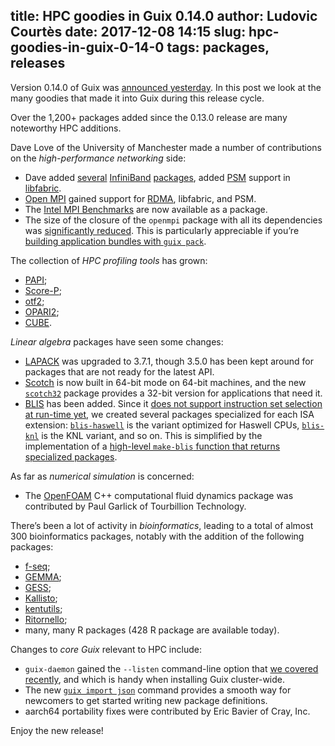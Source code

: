 title: HPC goodies in Guix 0.14.0
author: Ludovic Courtès
date: 2017-12-08 14:15
slug: hpc-goodies-in-guix-0-14-0
tags: packages, releases
---

Version 0.14.0 of Guix was [announced
yesterday](https://guix.gnu.org/blog/2017/gnu-guix-and-guixsd-0.14.0-released/).
In this post we look at the many goodies that made it into Guix during
this release cycle.

Over the 1,200+ packages added since the 0.13.0 release are many
noteworthy HPC additions.

Dave Love of the University of Manchester made a number of contributions
on the *high-performance networking* side:

  - Dave added
    [several](https://hpc.guix.info/package/opensm)
    [InfiniBand](https://hpc.guix.info/package/ibutils)
    [packages](https://hpc.guix.info/package/infiniband-diags),
    added [PSM](https://hpc.guix.info/package/psm) support
    in
    [libfabric](https://hpc.guix.info/package/libfabric).
  - [Open MPI](https://hpc.guix.info/package/openmpi)
    gained support for
    [RDMA](https://hpc.guix.info/package/rdma-core),
    libfabric, and PSM.
  - The [Intel MPI
    Benchmarks](https://hpc.guix.info/package/imb-openmpi)
    are now available as a package.
  - The size of the closure of the `openmpi` package with all its
    dependencies was [significantly
    reduced](https://debbugs.gnu.org/cgi/bugreport.cgi?bug=27905).  This
    is particularly appreciable if you’re [building application bundles
    with `guix
    pack`](https://hpc.guix.info/blog/2017/10/using-guix-without-being-root/).

The collection of *HPC profiling tools* has grown:

  - [PAPI](https://hpc.guix.info/package/papi);
  - [Score-P](https://hpc.guix.info/package/scorep-openmpi);
  - [otf2](https://hpc.guix.info/package/otf2);
  - [OPARI2](https://hpc.guix.info/package/opari2);
  - [CUBE](https://hpc.guix.info/package/cube).

*Linear algebra* packages have seen some changes:

  - [LAPACK](https://hpc.guix.info/package/lapack) was
    upgraded to 3.7.1, though 3.5.0 has been kept around for packages
    that are not ready for the latest API.
  - [Scotch](https://hpc.guix.info/package/scotch) is now
    built in 64-bit mode on 64-bit machines, and the new
    [`scotch32`](https://hpc.guix.info/package/scotch32)
    package provides a 32-bit version for applications that need it.
  - [BLIS](https://hpc.guix.info/package/blis) has been
    added.  Since it [does not support instruction set selection at
    run-time yet](https://github.com/flame/blis/issues/129), we created
    several packages specialized for each ISA extension:
    [`blis-haswell`](https://hpc.guix.info/package/blis-haswell)
    is the variant optimized for Haswell CPUs,
    [`blis-knl`](https://hpc.guix.info/package/blis-knl) is
    the KNL variant, and so on.  This is simplified by the
    implementation of a [high-level `make-blis` function that returns
    specialized
    packages](https://git.savannah.gnu.org/cgit/guix.git/tree/gnu/packages/maths.scm#n2677).

As far as *numerical simulation* is concerned:

  - The [OpenFOAM](https://hpc.guix.info/package/openfoam)
    C++ computational fluid dynamics package was contributed by Paul
    Garlick of Tourbillion Technology.

There’s been a lot of activity in *bioinformatics*, leading to a total
of almost 300 bioinformatics packages, notably with the addition of the
following packages:

  - [f-seq](https://hpc.guix.info/package/f-seq);
  - [GEMMA](https://hpc.guix.info/package/gemma);
  - [GESS](https://hpc.guix.info/package/gess);
  - [Kallisto](https://hpc.guix.info/package/kallisto);
  - [kentutils](https://hpc.guix.info/package/kentutils);
  - [Ritornello](https://hpc.guix.info/package/ritornello);
  - many, many R packages (428 R package are available today).

Changes to *core Guix* relevant to HPC include:

  - `guix-daemon` gained the `--listen` command-line option that [we
    covered
    recently](https://hpc.guix.info/blog/2017/11/installing-guix-on-a-cluster/),
    and which is handy when installing Guix cluster-wide.
  - The new [`guix import
    json`](https://guix.gnu.org/manual/html_node/Invoking-guix-import.html)
    command provides a smooth way for newcomers to get started writing
    new package definitions.
  - aarch64 portability fixes were contributed by Eric Bavier of Cray,
    Inc.

Enjoy the new release!
